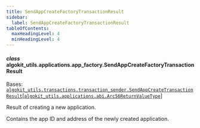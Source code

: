```yaml
---
title: SendAppCreateFactoryTransactionResult
sidebar:
  label: SendAppCreateFactoryTransactionResult
tableOfContents:
  maxHeadingLevel: 4
  minHeadingLevel: 4
---
```


#### _class_ algokit_utils.applications.app_factory.SendAppCreateFactoryTransactionResult

Bases: [`algokit_utils.transactions.transaction_sender.SendAppCreateTransactionResult`](/reference/algokit-utils-py/api/transactions/transaction_sender/sendappcreatetransactionresult/#algokit_utils.transactions.transaction_sender.SendAppCreateTransactionResult)[[`algokit_utils.applications.abi.Arc56ReturnValueType`](/reference/algokit-utils-py/api/applications/abi/#algokit_utils.applications.abi.Arc56ReturnValueType)]

Result of creating a new application.

Contains the app ID and address of the newly created application.
